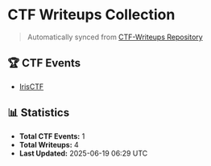 # CTF Writeups Collection

> Automatically synced from [CTF-Writeups Repository](https://github.com/tham-le/CTF-Writeups)

## 🏆 CTF Events

- [IrisCTF](./IrisCTF/)

## 📊 Statistics

- **Total CTF Events:** 1
- **Total Writeups:** 4
- **Last Updated:** 2025-06-19 06:29 UTC
